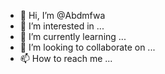 - 👋 Hi, I’m @Abdmfwa
- 👀 I’m interested in ...
- 🌱 I’m currently learning ...
- 💞️ I’m looking to collaborate on ...
- 📫 How to reach me ...

<!---
Abdmfwa/Abdmfwa is a ✨ special ✨ repository because its `README.md` (this file) appears on your GitHub profile.
You can click the Preview link to take a look at your changes.
--->
